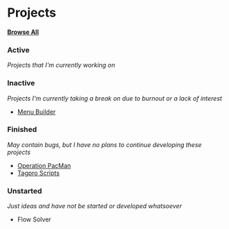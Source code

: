 # Projects

**[Browse All](https://github.com/JonathanWilkins1/Jonathan-Wilkins/tree/master/project_files)**

### Active
  *Projects that I'm currently working on*

### Inactive
  *Projects I'm currently taking a break on due to burnout or a lack of interest*
  * [Menu Builder](https://github.com/JonathanWilkins1/Jonathan-Wilkins/tree/master/project_files/inactive/Menu_Builder)

### Finished
  *May contain bugs, but I have no plans to continue developing these projects*
  * [Operation PacMan](https://github.com/JonathanWilkins1/Jonathan-Wilkins/tree/master/project_files/finished/Operation_PacMan)
  * [Tagpro Scripts](https://github.com/JonathanWilkins1/Jonathan-Wilkins/tree/master/project_files/finished/Tagpro_Scripts)

### Unstarted
  *Just ideas and have not be started or developed whatsoever*
  * Flow Solver
